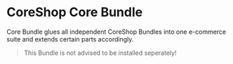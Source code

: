 # CoreShop Core Bundle

Core Bundle glues all independent CoreShop Bundles into one e-commerce suite and extends certain parts accordingly.

> This Bundle is not advised to be installed seperately!
